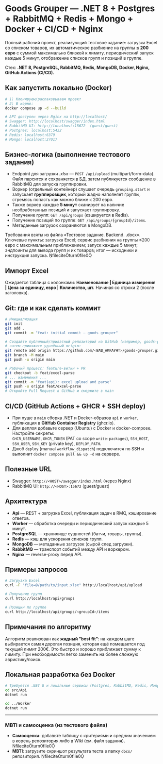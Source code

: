 
# Goods Grouper — .NET 8 + Postgres + RabbitMQ + Redis + Mongo + Docker + CI/CD + Nginx

Полный рабочий проект, реализующий тестовое задание: загрузка Excel со списком товаров, их автоматическое разбиение на группы **≤ 200 евро** с суммой максимально близкой к лимиту, периодический запуск каждые 5 минут, отображение списков групп и позиций в группе. 

Стек: **.NET 8, PostgreSQL, RabbitMQ, Redis, MongoDB, Docker, Nginx, GitHub Actions (CI/CD).**

## Как запустить локально (Docker)

```bash
# 1) Клонируем/распаковываем проект
# 2) В корне:
docker compose up -d --build

# API доступен через Nginx на http://localhost/
# Swagger: http://localhost/swagger/index.html
# RabbitMQ UI: http://localhost:15672  (guest/guest)
# Postgres: localhost:5432
# Redis: localhost:6379
# Mongo: localhost:27017
```

## Бизнес-логика (выполнение тестового задания)
- Endpoint для загрузки *.xlsx* — `POST /api/upload` (multipart/form-data). Файл парсится и сохраняется в БД, затем публикуется сообщение в RabbitMQ для запуска группировки.
- Воркер (отдельный контейнер) слушает очередь `grouping.start` и запускает **группировщик**, который жадно наполняет группы, стремясь попасть как можно ближе к 200 евро.
- Также воркер каждые **5 минут** сканирует на наличие необработанных позиций и запускает группировку.
- Получение групп: `GET /api/groups` (кэшируется в Redis).
- Получение позиций по группе: `GET /api/groups/{groupId}/items`.
- Метаданные загрузок сохраняются в MongoDB.

Требования взяты из файла «Тестовое задание. Backend. .docx». Ключевые пункты: загрузка Excel; сервис разбиения на группы ≤200 евро с максимальным приближением; запуск каждые 5 минут; эндпоинты для вывода групп и их товаров; итог — исходники и инструкция запуска. fileciteturn0file0

## Импорт Excel
Ожидается таблица с колонками: **Наименование | Единица измерения | Цена за единицу, евро | Количество, шт.** Начиная со строки 2 (после заголовка).

## Git: где и как сделать коммит
```bash
# Инициализация
git init
git add .
git commit -m "feat: initial commit — goods grouper"

# Создайте публичный/приватный репозиторий на GitHub (например, goods-grouper),
# затем привяжите удалённый origin:
git remote add origin https://github.com/<ВАШ_АККАУНТ>/goods-grouper.git
git branch -M main
git push -u origin main

# Рабочий процесс: feature-ветки + PR
git checkout -b feat/excel-parse
# ... изменения ...
git commit -m "feat(api): excel upload and parse"
git push -u origin feat/excel-parse
# Откройте Pull Request в GitHub и смержите в main
```

## CI/CD (GitHub Actions + GHCR + SSH deploy)
- При пуше в `main` сборка .NET и Docker-образов `api` и `worker`, публикация в **GitHub Container Registry** (ghcr.io).
- Для деплоя добавьте сервер (Ubuntu) с Docker и docker-compose. Настройте секреты:  
  `GHCR_USERNAME`, `GHCR_TOKEN` (PAT со scope `write:packages`), `SSH_HOST`, `SSH_USER`, `SSH_KEY` (private key), `DEPLOY_PATH`.
- Джоб `deploy` (manual `workflow_dispatch`) подключится по SSH и выполнит `docker compose pull && up -d` на сервере.

## Полезные URL
- Swagger: `http://<HOST>/swagger/index.html` (через Nginx)
- RabbitMQ UI: `http://<HOST>:15672` (guest/guest)

## Архитектура
- **Api** — REST + загрузка Excel, публикация задач в RMQ, кэширование ответов.
- **Worker** — обработка очереди и периодический запуск каждые 5 минут.
- **PostgreSQL** — хранилище сущностей (батчи, товары, группы).
- **Redis** — кэш для ускорения списков групп.
- **MongoDB** — метаданные загрузок (сырой след загрузки).
- **RabbitMQ** — транспорт событий между API и воркером.
- **Nginx** — reverse-proxy перед API.

## Примеры запросов
```bash
# Загрузка Excel
curl -F "file=@/path/to/input.xlsx" http://localhost/api/upload

# Получение групп
curl http://localhost/api/groups

# Позиции по группе
curl http://localhost/api/groups/<groupId>/items
```

## Примечания по алгоритму
Алгоритм реализован как **жадный "best fit"**: на каждом шаге выбирается самая дорогая позиция, которая ещё помещается под текущий лимит 200€. Это быстро и хорошо приближает сумму к лимиту. При необходимости легко заменить на более сложную эвристику/поиск.

## Локальная разработка без Docker
```bash
# Требуется .NET 8 и локальные сервисы (Postgres, RabbitMQ, Redis, Mongo)
cd src/Api
dotnet run

cd ../Worker
dotnet run
```

---

### MBTI и самооценка (из тестового файла)
- **Самооценка**: добавьте таблицу с критериями и средним значением в корень репозитория либо в Wiki (см. файл задания). fileciteturn0file0
- **MBTI**: загрузите скриншот результата теста в папку `docs/` репозитория. fileciteturn0file0
